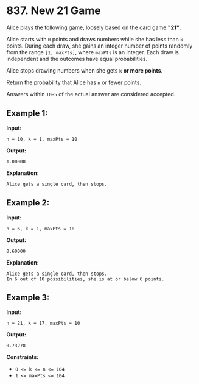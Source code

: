 # 837. New 21 Game


Alice plays the following game, loosely based on the card game **"21"**.

Alice starts with `0` points and draws numbers while she has less than `k` points. During each draw, she gains an integer number of points randomly from the range `[1, maxPts]`, where `maxPts` is an integer. Each draw is independent and the outcomes have equal probabilities.

Alice stops drawing numbers when she gets `k` **or more points**.

Return the probability that Alice has `n` or fewer points.

Answers within `10-5` of the actual answer are considered accepted.

## **Example 1:**

**Input:**

    n = 10, k = 1, maxPts = 10
**Output:** 

    1.00000
**Explanation:** 

    Alice gets a single card, then stops.

## **Example 2:**

**Input:**

    n = 6, k = 1, maxPts = 10
**Output:** 

    0.60000
**Explanation:** 

    Alice gets a single card, then stops.
    In 6 out of 10 possibilities, she is at or below 6 points.

## **Example 3:**

**Input:**

    n = 21, k = 17, maxPts = 10
**Output:** 

    0.73278

**Constraints:**

*   `0 <= k <= n <= 104`
*   `1 <= maxPts <= 104`